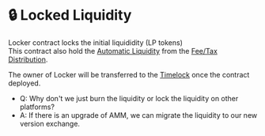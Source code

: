 # 🔒 Locked Liquidity

Locker contract locks the initial liquididity \(LP tokens\)   
This contract also hold the [Automatic Liquidity](automatic-liquidity.md) from the [Fee/Tax Distribution](deposit-fee-redistribution.md).

The owner of Locker will be transferred to the [Timelock](../security/timelock.md) once the contract deployed.

* Q: Why don't we just burn the liquidity or lock the liquidity on other platforms?
* A: If there is an upgrade of AMM, we can migrate the liquidity to our new version exchange.



